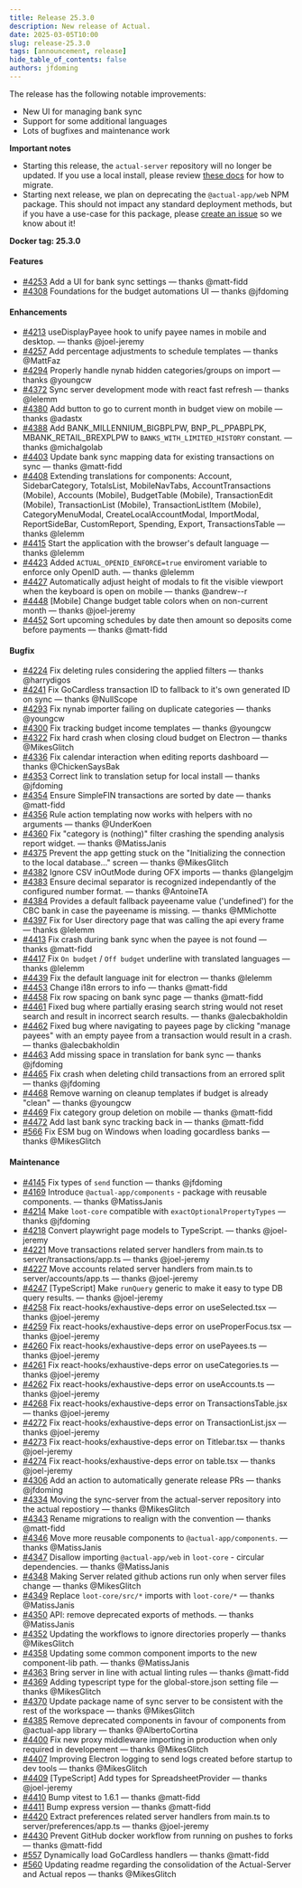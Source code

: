 ```yaml
---
title: Release 25.3.0
description: New release of Actual.
date: 2025-03-05T10:00
slug: release-25.3.0
tags: [announcement, release]
hide_table_of_contents: false
authors: jfdoming
---
```


The release has the following notable improvements:

- New UI for managing bank sync
- Support for some additional languages
- Lots of bugfixes and maintenance work

**Important notes**
- Starting this release, the `actual-server` repository will no longer be updated. If you use a local install, please review [these docs](https://actualbudget.org/docs/actual-server-repo-move) for how to migrate.
- Starting next release, we plan on deprecating the `@actual-app/web` NPM package. This should not impact any standard deployment methods, but if you have a use-case for this package, please [create an issue](https://github.com/actualbudget/actual/issues/new/choose) so we know about it!

<!--truncate-->

**Docker tag: 25.3.0**

#### Features

- [#4253](https://github.com/actualbudget/actual/pull/4253) Add a UI for bank sync settings — thanks @matt-fidd
- [#4308](https://github.com/actualbudget/actual/pull/4308) Foundations for the budget automations UI — thanks @jfdoming

#### Enhancements

- [#4213](https://github.com/actualbudget/actual/pull/4213) useDisplayPayee hook to unify payee names in mobile and desktop. — thanks @joel-jeremy
- [#4257](https://github.com/actualbudget/actual/pull/4257) Add percentage adjustments to schedule templates — thanks @MattFaz
- [#4294](https://github.com/actualbudget/actual/pull/4294) Properly handle nynab hidden categories/groups on import — thanks @youngcw
- [#4372](https://github.com/actualbudget/actual/pull/4372) Sync server development mode with react fast refresh — thanks @lelemm
- [#4380](https://github.com/actualbudget/actual/pull/4380) Add button to go to current month in budget view on mobile — thanks @adastx
- [#4388](https://github.com/actualbudget/actual/pull/4388) Add BANK\_MILLENNIUM\_BIGBPLPW, BNP\_PL\_PPABPLPK, MBANK\_RETAIL\_BREXPLPW to `BANKS_WITH_LIMITED_HISTORY` constant. — thanks @michalgolab
- [#4403](https://github.com/actualbudget/actual/pull/4403) Update bank sync mapping data for existing transactions on sync — thanks @matt-fidd
- [#4408](https://github.com/actualbudget/actual/pull/4408) Extending translations for components: Account, SidebarCategory, TotalsList, MobileNavTabs, AccountTransactions (Mobile), Accounts (Mobile), BudgetTable (Mobile), TransactionEdit (Mobile), TransactionList (Mobile), TransactionListItem (Mobile), CategoryMenuModal, CreateLocalAccountModal, ImportModal, ReportSideBar, CustomReport, Spending, Export, TransactionsTable — thanks @lelemm
- [#4415](https://github.com/actualbudget/actual/pull/4415) Start the application with the browser's default language — thanks @lelemm
- [#4423](https://github.com/actualbudget/actual/pull/4423) Added `ACTUAL_OPENID_ENFORCE=true` enviroment variable to enforce only OpenID auth. — thanks @lelemm
- [#4427](https://github.com/actualbudget/actual/pull/4427) Automatically adjust height of modals to fit the visible viewport when the keyboard is open on mobile — thanks @andrew--r
- [#4448](https://github.com/actualbudget/actual/pull/4448) [Mobile] Change budget table colors when on non-current month — thanks @joel-jeremy
- [#4452](https://github.com/actualbudget/actual/pull/4452) Sort upcoming schedules by date then amount so deposits come before payments — thanks @matt-fidd

#### Bugfix

- [#4224](https://github.com/actualbudget/actual/pull/4224) Fix deleting rules considering the applied filters — thanks @harrydigos
- [#4241](https://github.com/actualbudget/actual/pull/4241) Fix GoCardless transaction ID to fallback to it's own generated ID on sync — thanks @NullScope
- [#4293](https://github.com/actualbudget/actual/pull/4293) Fix nynab importer failing on duplicate categories — thanks @youngcw
- [#4300](https://github.com/actualbudget/actual/pull/4300) Fix tracking budget income templates — thanks @youngcw
- [#4322](https://github.com/actualbudget/actual/pull/4322) Fix hard crash when closing cloud budget on Electron — thanks @MikesGlitch
- [#4336](https://github.com/actualbudget/actual/pull/4336) Fix calendar interaction when editing reports dashboard — thanks @ChickenSaysBak
- [#4353](https://github.com/actualbudget/actual/pull/4353) Correct link to translation setup for local install — thanks @jfdoming
- [#4354](https://github.com/actualbudget/actual/pull/4354) Ensure SimpleFIN transactions are sorted by date — thanks @matt-fidd
- [#4356](https://github.com/actualbudget/actual/pull/4356) Rule action templating now works with helpers with no arguments — thanks @UnderKoen
- [#4360](https://github.com/actualbudget/actual/pull/4360) Fix "category is (nothing)" filter crashing the spending analysis report widget. — thanks @MatissJanis
- [#4375](https://github.com/actualbudget/actual/pull/4375) Prevent the app getting stuck on the "Initializing the connection to the local database..." screen — thanks @MikesGlitch
- [#4382](https://github.com/actualbudget/actual/pull/4382) Ignore CSV inOutMode during OFX imports — thanks @langelgjm
- [#4383](https://github.com/actualbudget/actual/pull/4383) Ensure decimal separator is recognized independantly of the configured number format. — thanks @AntoineTA
- [#4384](https://github.com/actualbudget/actual/pull/4384) Provides a default fallback payeename value ('undefined') for the CBC bank in case the payeename is missing. — thanks @MMichotte
- [#4397](https://github.com/actualbudget/actual/pull/4397) Fix for User directory page that was calling the api every frame — thanks @lelemm
- [#4413](https://github.com/actualbudget/actual/pull/4413) Fix crash during bank sync when the payee is not found — thanks @matt-fidd
- [#4417](https://github.com/actualbudget/actual/pull/4417) Fix `On budget` / `Off budget` underline with translated languages — thanks @lelemm
- [#4439](https://github.com/actualbudget/actual/pull/4439) Fix the default language init for electron — thanks @lelemm
- [#4453](https://github.com/actualbudget/actual/pull/4453) Change i18n errors to info — thanks @matt-fidd
- [#4458](https://github.com/actualbudget/actual/pull/4458) Fix row spacing on bank sync page — thanks @matt-fidd
- [#4461](https://github.com/actualbudget/actual/pull/4461) Fixed bug where partially erasing search string would not reset search and result in incorrect search results. — thanks @alecbakholdin
- [#4462](https://github.com/actualbudget/actual/pull/4462) Fixed bug where navigating to payees page by clicking "manage payees" with an empty payee from a transaction would result in a crash. — thanks @alecbakholdin
- [#4463](https://github.com/actualbudget/actual/pull/4463) Add missing space in translation for bank sync — thanks @jfdoming
- [#4465](https://github.com/actualbudget/actual/pull/4465) Fix crash when deleting child transactions from an errored split — thanks @jfdoming
- [#4468](https://github.com/actualbudget/actual/pull/4468) Remove warning on cleanup templates if budget is already "clean" — thanks @youngcw
- [#4469](https://github.com/actualbudget/actual/pull/4469) Fix category group deletion on mobile — thanks @matt-fidd
- [#4472](https://github.com/actualbudget/actual/pull/4472) Add last bank sync tracking back in — thanks @matt-fidd
- [#566](https://github.com/actualbudget/actual/pull/566) Fix ESM bug on Windows when loading gocardless banks — thanks @MikesGlitch

#### Maintenance

- [#4145](https://github.com/actualbudget/actual/pull/4145) Fix types of `send` function — thanks @jfdoming
- [#4169](https://github.com/actualbudget/actual/pull/4169) Introduce `@actual-app/components` - package with reusable components. — thanks @MatissJanis
- [#4214](https://github.com/actualbudget/actual/pull/4214) Make `loot-core` compatible with `exactOptionalPropertyTypes` — thanks @jfdoming
- [#4218](https://github.com/actualbudget/actual/pull/4218) Convert playwright page models to TypeScript. — thanks @joel-jeremy
- [#4221](https://github.com/actualbudget/actual/pull/4221) Move transactions related server handlers from main.ts to server/transactions/app.ts — thanks @joel-jeremy
- [#4227](https://github.com/actualbudget/actual/pull/4227) Move accounts related server handlers from main.ts to server/accounts/app.ts — thanks @joel-jeremy
- [#4247](https://github.com/actualbudget/actual/pull/4247) [TypeScript] Make `runQuery` generic to make it easy to type DB query results. — thanks @joel-jeremy
- [#4258](https://github.com/actualbudget/actual/pull/4258) Fix react-hooks/exhaustive-deps error on useSelected.tsx — thanks @joel-jeremy
- [#4259](https://github.com/actualbudget/actual/pull/4259) Fix react-hooks/exhaustive-deps error on useProperFocus.tsx — thanks @joel-jeremy
- [#4260](https://github.com/actualbudget/actual/pull/4260) Fix react-hooks/exhaustive-deps error on usePayees.ts — thanks @joel-jeremy
- [#4261](https://github.com/actualbudget/actual/pull/4261) Fix react-hooks/exhaustive-deps error on useCategories.ts — thanks @joel-jeremy
- [#4262](https://github.com/actualbudget/actual/pull/4262) Fix react-hooks/exhaustive-deps error on useAccounts.ts — thanks @joel-jeremy
- [#4268](https://github.com/actualbudget/actual/pull/4268) Fix react-hooks/exhaustive-deps error on TransactionsTable.jsx — thanks @joel-jeremy
- [#4272](https://github.com/actualbudget/actual/pull/4272) Fix react-hooks/exhaustive-deps error on TransactionList.jsx — thanks @joel-jeremy
- [#4273](https://github.com/actualbudget/actual/pull/4273) Fix react-hooks/exhaustive-deps error on Titlebar.tsx — thanks @joel-jeremy
- [#4274](https://github.com/actualbudget/actual/pull/4274) Fix react-hooks/exhaustive-deps error on table.tsx — thanks @joel-jeremy
- [#4306](https://github.com/actualbudget/actual/pull/4306) Add an action to automatically generate release PRs — thanks @jfdoming
- [#4334](https://github.com/actualbudget/actual/pull/4334) Moving the sync-server from the actual-server repository into the actual repostiory — thanks @MikesGlitch
- [#4343](https://github.com/actualbudget/actual/pull/4343) Rename migrations to realign with the convention — thanks @matt-fidd
- [#4346](https://github.com/actualbudget/actual/pull/4346) Move more reusable components to `@actual-app/components`. — thanks @MatissJanis
- [#4347](https://github.com/actualbudget/actual/pull/4347) Disallow importing `@actual-app/web` in `loot-core` - circular dependencies. — thanks @MatissJanis
- [#4348](https://github.com/actualbudget/actual/pull/4348) Making Server related github actions run only when server files change — thanks @MikesGlitch
- [#4349](https://github.com/actualbudget/actual/pull/4349) Replace `loot-core/src/*` imports with `loot-core/*` — thanks @MatissJanis
- [#4350](https://github.com/actualbudget/actual/pull/4350) API: remove deprecated exports of methods. — thanks @MatissJanis
- [#4352](https://github.com/actualbudget/actual/pull/4352) Updating the workflows to ignore directories properly — thanks @MikesGlitch
- [#4358](https://github.com/actualbudget/actual/pull/4358) Updating some common component imports to the new component-lib path. — thanks @MatissJanis
- [#4363](https://github.com/actualbudget/actual/pull/4363) Bring server in line with actual linting rules — thanks @matt-fidd
- [#4369](https://github.com/actualbudget/actual/pull/4369) Adding typescript type for the global-store.json setting file — thanks @MikesGlitch
- [#4370](https://github.com/actualbudget/actual/pull/4370) Update package name of sync server to be consistent with the rest of the workspace — thanks @MikesGlitch
- [#4385](https://github.com/actualbudget/actual/pull/4385) Remove deprecated components in favour of components from @actual-app library — thanks @AlbertoCortina
- [#4400](https://github.com/actualbudget/actual/pull/4400) Fix new proxy middleware importing in production when only required in developement — thanks @MikesGlitch
- [#4407](https://github.com/actualbudget/actual/pull/4407) Improving Electron logging to send logs created before startup to dev tools — thanks @MikesGlitch
- [#4409](https://github.com/actualbudget/actual/pull/4409) [TypeScript] Add types for SpreadsheetProvider — thanks @joel-jeremy
- [#4410](https://github.com/actualbudget/actual/pull/4410) Bump vitest to 1.6.1 — thanks @matt-fidd
- [#4411](https://github.com/actualbudget/actual/pull/4411) Bump express version — thanks @matt-fidd
- [#4420](https://github.com/actualbudget/actual/pull/4420) Extract preferences related server handlers from main.ts to server/preferences/app.ts — thanks @joel-jeremy
- [#4430](https://github.com/actualbudget/actual/pull/4430) Prevent GitHub docker workflow from running on pushes to forks — thanks @matt-fidd
- [#557](https://github.com/actualbudget/actual/pull/557) Dynamically load GoCardless handlers — thanks @matt-fidd
- [#560](https://github.com/actualbudget/actual/pull/560) Updating readme regarding the consolidation of the Actual-Server and Actual repos — thanks @MikesGlitch
